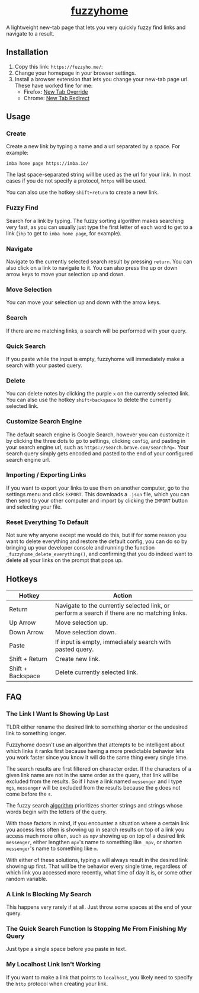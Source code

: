 <h1 align="center">
<a href="https://fuzzyho.me/">
fuzzyhome
</a>
</h1>

A lightweight new-tab page that lets you very quickly fuzzy find links and navigate to a result.

## Installation
1. Copy this link: `https://fuzzyho.me/`:
1. Change your homepage in your browser settings.
1. Install a browser extension that lets you change your new-tab page url. These have worked fine for me:
	- Firefox: [New Tab Override](https://addons.mozilla.org/en-US/firefox/addon/new-tab-override)
	- Chrome: [New Tab Redirect](https://chrome.google.com/webstore/detail/new-tab-redirect/icpgjfneehieebagbmdbhnlpiopdcmna)

## Usage

### Create
Create a new link by typing a name and a url separated by a space.
For example:
```
imba home page https://imba.io/
```
The last space-separated string will be used as the url for your link.
In most cases if you do not specify a protocol, `https` will be used.

You can also use the hotkey `shift+return` to create a new link.

### Fuzzy Find
Search for a link by typing.
The fuzzy sorting algorithm makes searching very fast,
as you can usually just type the first letter of each word to get to a link (`ihp` to get to `imba home page`, for example).

### Navigate
Navigate to the currently selected search result by pressing `return`.
You can also click on a link to navigate to it.
You can also press the up or down arrow keys to move your selection up and down.

### Move Selection
You can move your selection up and down with the arrow keys.

### Search
If there are no matching links, a search will be performed with your query.

### Quick Search
If you paste while the input is empty, fuzzyhome will immediately make a search with your pasted query.

### Delete
You can delete notes by clicking the purple `x` on the currently selected link.
You can also use the hotkey `shift+backspace` to delete the currently selected link.

### Customize Search Engine
The default search engine is Google Search, however you can customize it by clicking the three dots to go to settings,
clicking `config`, and pasting in your search engine url, such as `https://search.brave.com/search?q=`.
Your search query simply gets encoded and pasted to the end of your configured search engine url.

### Importing / Exporting Links
If you want to export your links to use them on another computer, go to the settings menu and click `EXPORT`.
This downloads a `.json` file, which you can then send to your other computer and import by clicking the `IMPORT` button
and selecting your file.

### Reset Everything To Default
Not sure why anyone except me would do this, but if for some reason you want to delete everything and restore the default config,
you can do so by bringing up your developer console and running the function `_fuzzyhome_delete_everything()`,
and confirming that you do indeed want to delete all your links on the prompt that pops up.

## Hotkeys
Hotkey | Action
-|-
Return | Navigate to the currently selected link, or perform a search if there are no matching links.
Up Arrow | Move selection up.
Down Arrow | Move selection down.
Paste | If input is empty, immediately search with pasted query.
Shift + Return | Create new link.
Shift + Backspace | Delete currently selected link.

## FAQ

### The Link I Want Is Showing Up Last
TLDR either rename the desired link to something shorter or the undesired link to something longer.

Fuzzyhome doesn't use an algorithm that attempts to be intelligent about which links it ranks first because
having a more predictable behavior lets you work faster since you know it will do the same thing every single time.

The search results are first filtered on character order.
If the characters of a given link name are not in the same order as the query, that link will be excluded from the results.
So if I have a link named `messenger` and I type `mgs`,
`messenger` will be excluded from the results because the `g` does not come before the `s`.

The fuzzy search [algorithm](https://github.com/jhawthorn/fzy/blob/master/ALGORITHM.md)
prioritizes shorter strings and strings whose words begin with the letters of the query.

With those factors in mind, if you encounter a situation where a certain link you access less often is showing up in search results on top of
a link you access much more often, such as `mpv` showing up on top of a desired link `messenger`,
either lengthen `mpv`'s name to something like `_mpv`, or shorten `messenger`'s name to something like `m`.

With either of these solutions, typing `m` will always result in the desired link showing up first.
That will be the behavior every single time, regardless of which link you accessed more recently,
what time of day it is, or some other random variable.

### A Link Is Blocking My Search
This happens very rarely if at all. Just throw some spaces at the end of your query.

### The Quick Search Function Is Stopping Me From Finishing My Query
Just type a single space before you paste in text.

### My Localhost Link Isn't Working
If you want to make a link that points to `localhost`, you likely need to specify the `http` protocol when creating your link.
